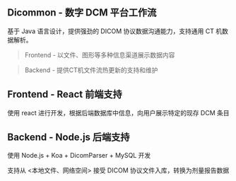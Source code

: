 ## Dicommon - 数字 DCM 平台工作流

基于 Java 语言设计，提供强劲的 DICOM 协议数据沟通能力，支持通用 CT 机数据解析。



> Frontend - 以文件、图形等多种信息渠道展示数据内容

> Backend - 提供CT机文件流热更新的支持和维护

## Frontend - React 前端支持

使用 react 进行开发，根据后端数据库中信息，向用户展示特定的现存 DCM 条目

## Backend - Node.js 后端支持

使用 Node.js + Koa + DicomParser + MySQL 开发

支持从 <本地文件、网络空间> 接受 DICOM 协议文件入库，转换为剂量报告数据
